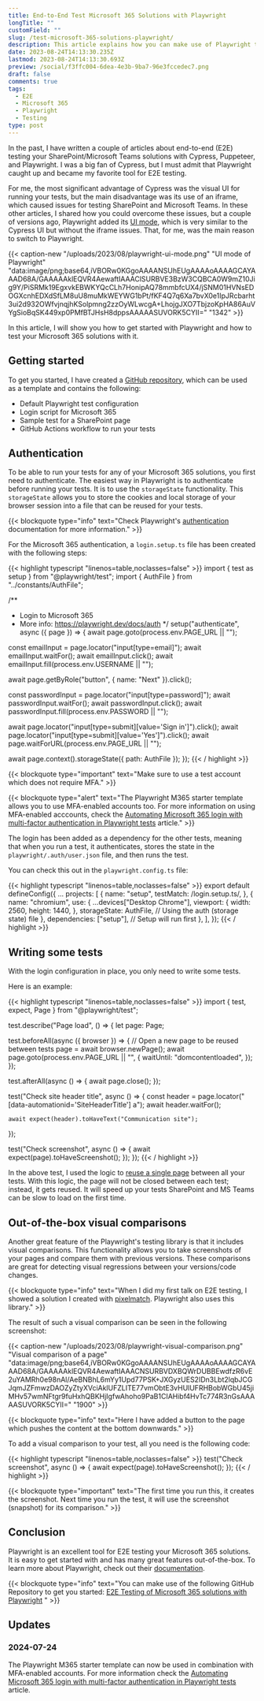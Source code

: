 ```yaml
---
title: End-to-End Test Microsoft 365 Solutions with Playwright
longTitle: ""
customField: ""
slug: /test-microsoft-365-solutions-playwright/
description: This article explains how you can make use of Playwright to end-to-end test your Microsoft 365 (SharePoint & Microsoft Teams) solutions.
date: 2023-08-24T14:13:30.235Z
lastmod: 2023-08-24T14:13:30.693Z
preview: /social/f3ffc004-6dea-4e3b-9ba7-96e3fccedec7.png
draft: false
comments: true
tags:
  - E2E
  - Microsoft 365
  - Playwright
  - Testing
type: post
---
```


In the past, I have written a couple of articles about end-to-end (E2E) testing your SharePoint/Microsoft Teams solutions with Cypress, Puppeteer, and Playwright. I was a big fan of Cypress, but I must admit that Playwright caught up and became my favorite tool for E2E testing.

For me, the most significant advantage of Cypress was the visual UI for running your tests, but the main disadvantage was its use of an iframe, which caused issues for testing SharePoint and Microsoft Teams. In these other articles, I shared how you could overcome these issues, but a couple of versions ago, Playwright added its [UI mode](https://playwright.dev/docs/test-ui-mode), which is very similar to the Cypress UI but without the iframe issues. That, for me, was the main reason to switch to Playwright.

{{< caption-new "/uploads/2023/08/playwright-ui-mode.png" "UI mode of Playwright"  "data:image/png;base64,iVBORw0KGgoAAAANSUhEUgAAAAoAAAAGCAYAAAD68A/GAAAAAklEQVR4AewaftIAAAClSURBVE3BzW3CQBCA0W9mZ10Jig9Y/PiSRMk19EgxvkEBWKYQcCLh7HonipAQ78mmbfcUX4/jSNM01HVNsEDOGXcnhEDXdSfLM8uU8muMkWEYWG1bPt/fKF4Q7q6Xa7bvX0e1IpJRcbarht3ui2d932OWfvjnqjhKSolpmng2zzOyWLwcgA+LhojgJXO7TbjzoKpHA86AuVYgSioBqSK449xp0PMfBTJHsH8dppsAAAAASUVORK5CYII=" "1342" >}}

In this article, I will show you how to get started with Playwright and how to test your Microsoft 365 solutions with it.

## Getting started

To get you started, I have created a [GitHub repository](https://github.com/estruyf/testing-microsoft365-playwright-template), which can be used as a template and contains the following:

- Default Playwright test configuration
- Login script for Microsoft 365
- Sample test for a SharePoint page
- GitHub Actions workflow to run your tests

## Authentication

To be able to run your tests for any of your Microsoft 365 solutions, you first need to authenticate. The easiest way in Playwright is to authenticate before running your tests. It is to use the `storageState` functionality. This `storageState` allows you to store the cookies and local storage of your browser session into a file that can be reused for your tests.

{{< blockquote type="info" text="Check Playwright's [authentication](https://playwright.dev/docs/auth) documentation for more information." >}}

For the Microsoft 365 authentication, a `login.setup.ts` file has been created with the following steps:

{{< highlight typescript "linenos=table,noclasses=false" >}}
import { test as setup } from "@playwright/test";
import { AuthFile } from "../constants/AuthFile";

/**
 * Login to Microsoft 365
 * More info: https://playwright.dev/docs/auth
 */
setup("authenticate", async ({ page }) => {
  await page.goto(process.env.PAGE_URL || "");

  const emailInput = page.locator("input[type=email]");
  await emailInput.waitFor();
  await emailInput.click();
  await emailInput.fill(process.env.USERNAME || "");

  await page.getByRole("button", { name: "Next" }).click();

  const passwordInput = page.locator("input[type=password]");
  await passwordInput.waitFor();
  await passwordInput.click();
  await passwordInput.fill(process.env.PASSWORD || "");

  await page.locator("input[type=submit][value='Sign in']").click();
  await page.locator("input[type=submit][value='Yes']").click();
  await page.waitForURL(process.env.PAGE_URL || "");

  await page.context().storageState({ path: AuthFile });
});
{{< / highlight >}}

{{< blockquote type="important" text="Make sure to use a test account which does not require MFA." >}}

{{< blockquote type="alert" text="The Playwright M365 starter template allows you to use MFA-enabled accounts too. For more information on using MFA-enabled acccounts, check the [Automating Microsoft 365 login with multi-factor authentication in Playwright tests](https://www.eliostruyf.com/automating-microsoft-365-login-mfa-playwright-tests/) article." >}}

The login has been added as a dependency for the other tests, meaning that when you run a test, it authenticates, stores the state in the `playwright/.auth/user.json` file, and then runs the test.

You can check this out in the `playwright.config.ts` file:

{{< highlight typescript "linenos=table,noclasses=false" >}}
export default defineConfig({
  ...
  projects: [
    {
      name: "setup",
      testMatch: /login\.setup.ts/,
    },
    {
      name: "chromium",
      use: {
        ...devices["Desktop Chrome"],
        viewport: {
          width: 2560,
          height: 1440,
        },
        storageState: AuthFile, // Using the auth (storage state) file
      },
      dependencies: ["setup"], // Setup will run first
    },
  ],
});
{{< / highlight >}}

## Writing some tests

With the login configuration in place, you only need to write some tests.

Here is an example:

{{< highlight typescript "linenos=table,noclasses=false" >}}
import { test, expect, Page } from "@playwright/test";

test.describe("Page load", () => {
  let page: Page;

  test.beforeAll(async ({ browser }) => {
    // Open a new page to be reused between tests
    page = await browser.newPage();
    await page.goto(process.env.PAGE_URL || "", {
      waitUntil: "domcontentloaded",
    });
  });

  test.afterAll(async () => {
    await page.close();
  });

  test("Check site header title", async () => {
    const header = page.locator("[data-automationid='SiteHeaderTitle'] a");
    await header.waitFor();

    await expect(header).toHaveText("Communication site");
  });

  test("Check screenshot", async () => {
    await expect(page).toHaveScreenshot();
  });
});
{{< / highlight >}}

In the above test, I used the logic to [reuse a single page](https://playwright.dev/docs/test-retries#reuse-single-page-between-tests) between all your tests. With this logic, the page will not be closed between each test; instead, it gets reused. It will speed up your tests SharePoint and MS Teams can be slow to load on the first time.

## Out-of-the-box visual comparisons

Another great feature of the Playwright's testing library is that it includes visual comparisons. This functionality allows you to take screenshots of your pages and compare them with previous versions. These comparisons are great for detecting visual regressions between your versions/code changes.

{{< blockquote type="info" text="When I did my first talk on E2E testing, I showed a solution I created with [pixelmatch](https://github.com/mapbox/pixelmatch). Playwright also uses this library." >}}

The result of such a visual comparison can be seen in the following screenshot:

{{< caption-new "/uploads/2023/08/playwright-visual-comparison.png" "Visual comparison of a page"  "data:image/png;base64,iVBORw0KGgoAAAANSUhEUgAAAAoAAAAGCAYAAAD68A/GAAAAAklEQVR4AewaftIAAACNSURBVDXBQWrDUBBEwdfzR6vE2uYAMRh0e98nAl/AeBNBhL6mYy1Upd77PSK+JXGyzUES2IDn3Lbt2lqbJCGJqmJZFmwzDAOZyZtyXVciAklUFZLITE77vmObtE3vHUlUFRHBobWGbU45jiMHv57wmNFtgr9fuHxhQBKHjIgfwAhoho9PaB1CIAHibf4HvTc774R3nGsAAAAASUVORK5CYII=" "1900" >}}

{{< blockquote type="info" text="Here I have added a button to the page which pushes the content at the bottom downwards." >}}

To add a visual comparison to your test, all you need is the following code:

{{< highlight typescript "linenos=table,noclasses=false" >}}
test("Check screenshot", async () => {
  await expect(page).toHaveScreenshot();
});
{{< / highlight >}}

{{< blockquote type="important" text="The first time you run this, it creates the screenshot. Next time you run the test, it will use the screenshot (snapshot) for its comparison." >}}

## Conclusion

Playwright is an excellent tool for E2E testing your Microsoft 365 solutions. It is easy to get started with and has many great features out-of-the-box. To learn more about Playwright, check out their [documentation](https://playwright.dev/docs/intro).

{{< blockquote type="info" text="You can make use of the following GitHub Repository to get you started: [E2E Testing of Microsoft 365 solutions with Playwright](https://github.com/estruyf/testing-microsoft365-playwright-template) " >}}

## Updates

### 2024-07-24

The Playwright M365 starter template can now be used in combination with MFA-enabled accounts. For more information check the [Automating Microsoft 365 login with multi-factor authentication in Playwright tests](https://www.eliostruyf.com/automating-microsoft-365-login-mfa-playwright-tests/) article.
